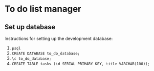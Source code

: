 # To do list manager

## Set up database

Instructions for setting up the development database:
1. `psql`
2. `CREATE DATABASE to_do_database;`
3. `\c to_do_database;`
4. `CREATE TABLE tasks (id SERIAL PRIMARY KEY, title VARCHAR(100));`

